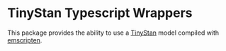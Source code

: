 # TinyStan Typescript Wrappers

This package provides the ability to use a [TinyStan](https://github.com/WardBrian/tinystan) model
compiled with [emscripten](https://emscripten.org/).
